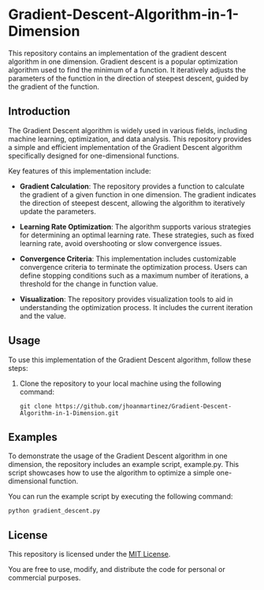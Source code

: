 # Gradient-Descent-Algorithm-in-1-Dimension
This repository contains an implementation of the gradient descent algorithm in one dimension. Gradient descent is a popular optimization algorithm used to find the minimum of a function. It iteratively adjusts the parameters of the function in the direction of steepest descent, guided by the gradient of the function.

## Introduction

The Gradient Descent algorithm is widely used in various fields, including machine learning, optimization, and data analysis. This repository provides a simple and efficient implementation of the Gradient Descent algorithm specifically designed for one-dimensional functions.

Key features of this implementation include:

- **Gradient Calculation**: The repository provides a function to calculate the gradient of a given function in one dimension. The gradient indicates the direction of steepest descent, allowing the algorithm to iteratively update the parameters.

- **Learning Rate Optimization**: The algorithm supports various strategies for determining an optimal learning rate. These strategies, such as fixed learning rate, avoid overshooting or slow convergence issues.

- **Convergence Criteria**: This implementation includes customizable convergence criteria to terminate the optimization process. Users can define stopping conditions such as a maximum number of iterations, a threshold for the change in function value.

- **Visualization**: The repository provides visualization tools to aid in understanding the optimization process. It includes the current iteration and the value.

## Usage

To use this implementation of the Gradient Descent algorithm, follow these steps:

1. Clone the repository to your local machine using the following command:

   ```shell
   git clone https://github.com/jhoanmartinez/Gradient-Descent-Algorithm-in-1-Dimension.git
   ```
   
## Examples

To demonstrate the usage of the Gradient Descent algorithm in one dimension, the repository includes an example script, example.py. This script showcases how to use the algorithm to optimize a simple one-dimensional function.

You can run the example script by executing the following command:

   ```shell 
   python gradient_descent.py
   ```
   
## License

This repository is licensed under the [MIT License](LICENSE).

You are free to use, modify, and distribute the code for personal or commercial purposes.

